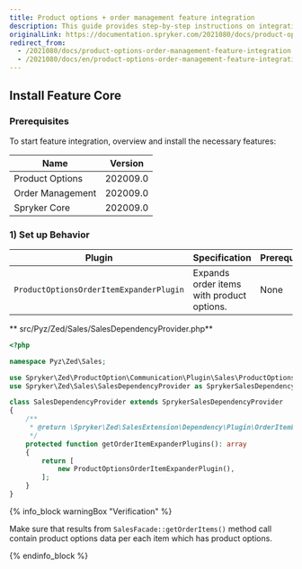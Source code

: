 ```yaml
---
title: Product options + order management feature integration
description: This guide provides step-by-step instructions on integrating Product Options + Order Management feature into your project.
originalLink: https://documentation.spryker.com/2021080/docs/product-options-order-management-feature-integration
redirect_from:
  - /2021080/docs/product-options-order-management-feature-integration
  - /2021080/docs/en/product-options-order-management-feature-integration
---
```


## Install Feature Core

### Prerequisites
To start feature integration, overview and install the necessary features:

| Name | Version |
| --- | --- |
| Product Options | 202009.0 |
| Order Management | 202009.0 |
| Spryker Core | 202009.0 |

### 1) Set up Behavior
| Plugin | Specification | Prerequisites | Namespace |
| --- | --- | --- | --- |
| `ProductOptionsOrderItemExpanderPlugin` | Expands order items with product options. | None | `Spryker\Zed\ProductOption\Communication\Plugin\Sales` |

** src/Pyz/Zed/Sales/SalesDependencyProvider.php**

```php
<?php

namespace Pyz\Zed\Sales;

use Spryker\Zed\ProductOption\Communication\Plugin\Sales\ProductOptionsOrderItemExpanderPlugin;
use Spryker\Zed\Sales\SalesDependencyProvider as SprykerSalesDependencyProvider;

class SalesDependencyProvider extends SprykerSalesDependencyProvider
{
    /**
     * @return \Spryker\Zed\SalesExtension\Dependency\Plugin\OrderItemExpanderPluginInterface[]
     */
    protected function getOrderItemExpanderPlugins(): array
    {
        return [
            new ProductOptionsOrderItemExpanderPlugin(),
        ];
    }
}
```

{% info_block warningBox "Verification" %}

Make sure that results from `SalesFacade::getOrderItems()` method call contain product options data per each item which has product options.

{% endinfo_block %}
